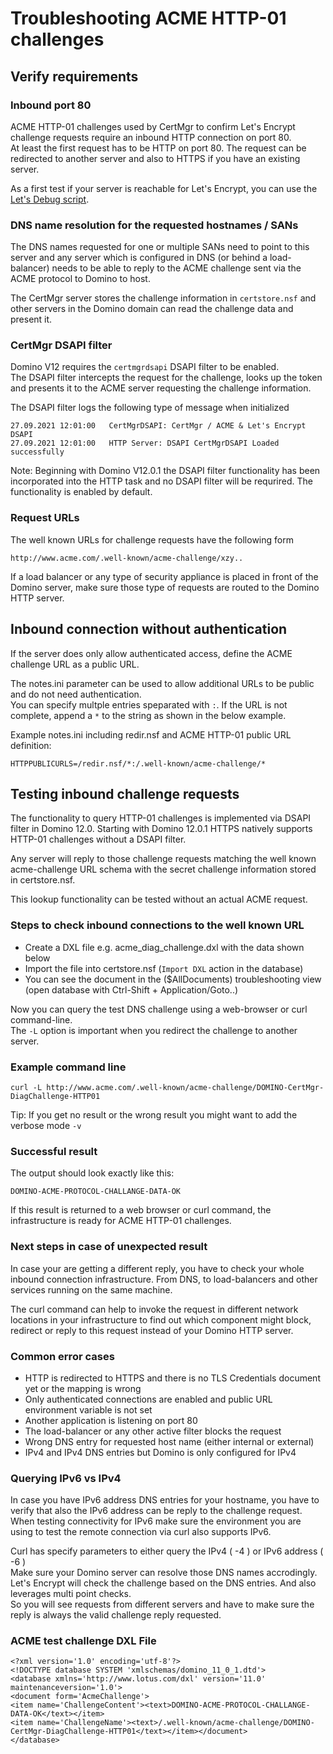 # Troubleshooting ACME HTTP-01 challenges

## Verify requirements

### Inbound port 80

ACME HTTP-01 challenges used by CertMgr to confirm Let's Encrypt challenge requests require an inbound HTTP connection on port 80.  
At least the first request has to be HTTP on port 80. The request can be redirected to another server and also to HTTPS if you have an existing server.  

As a first test if your server is reachable for Let's Encrypt, you can use the [Let's Debug script](https://letsdebug.net/).


### DNS name resolution for the requested hostnames / SANs

The DNS names requested for one or multiple SANs need to point to this server and any server which is configured in DNS (or behind a load-balancer) needs to be able to reply to the ACME challenge sent via the ACME protocol to Domino to host.

The CertMgr server stores the challenge information in `certstore.nsf` and other servers in the Domino domain can read the challenge data and present it.

### CertMgr DSAPI filter

Domino V12 requires the `certmgrdsapi` DSAPI filter to be enabled.  
The DSAPI filter intercepts the request for the challenge, looks up the token and presents it to the ACME server requesting the challenge information.

The DSAPI filter logs the following type of message when initialized

```
27.09.2021 12:01:00   CertMgrDSAPI: CertMgr / ACME & Let's Encrypt DSAPI
27.09.2021 12:01:00   HTTP Server: DSAPI CertMgrDSAPI Loaded successfully
```

Note: Beginning with Domino V12.0.1 the DSAPI filter functionality has been incorporated into the HTTP task and no DSAPI filter will be requrired. The functionality is enabled by default.  

### Request URLs

The well known URLs for challenge requests have the following form

```
http://www.acme.com/.well-known/acme-challenge/xzy..
```

If a load balancer or any type of security appliance is placed in front of the Domino server, make sure those type of requests are routed to the Domino HTTP server.

## Inbound connection without authentication

If the server does only allow authenticated access, define the ACME challenge URL as a public URL.

The notes.ini parameter can be used to allow additional URLs to be public and do not need authentication.  
You can specify multple entries speparated with `:`. If the URL is not complete, append a `*` to the string as shown in the below example.

Example notes.ini including redir.nsf and ACME HTTP-01 public URL definition:

```
HTTPPUBLICURLS=/redir.nsf/*:/.well-known/acme-challenge/*
```


## Testing inbound challenge requests

The functionality to query HTTP-01 challenges is implemented via DSAPI filter in Domino 12.0.
Starting with Domino 12.0.1 HTTPS natively supports HTTP-01 challenges without a DSAPI filter.    

Any server will reply to those challenge requests matching the well known acme-challenge URL schema with the secret challenge information stored in certstore.nsf.

This lookup functionality can be tested without an actual ACME request.  

### Steps to check inbound connections to the well known URL

- Create a DXL file e.g. acme_diag_challenge.dxl with the data shown below
- Import the file into certstore.nsf (`Import DXL` action in the database)
- You can see the document in the ($AllDocuments) troubleshooting view (open database with Ctrl-Shift + Application/Goto..)

Now you can query the test DNS challenge using a web-browser or curl command-line.  
The `-L` option is important when you redirect the challenge to another server.

### Example command line

```
curl -L http://www.acme.com/.well-known/acme-challenge/DOMINO-CertMgr-DiagChallenge-HTTP01
```

Tip: If you get no result or the wrong result you might want to add the verbose mode `-v`

### Successful result

The output should look exactly like this:

```
DOMINO-ACME-PROTOCOL-CHALLANGE-DATA-OK
```

If this result is returned to a web browser or curl command, the infrastructure is ready for ACME HTTP-01 challenges.

### Next steps in case of unexpected result

In case your are getting a different reply, you have to check your whole inbound connection infrastructure. From DNS, to load-balancers and other services running on the same machine.

The curl command can help to invoke the request in different network locations in your infrastructure to find out which component might block, redirect or reply to this request instead of your Domino HTTP server.

### Common error cases

- HTTP is redirected to HTTPS and there is no TLS Credentials document yet or the mapping is wrong
- Only authenticated connections are enabled and public URL environment variable is not set
- Another application is listening on port 80
- The load-balancer or any other active filter blocks the request
- Wrong DNS entry for requested host name (either internal or external)
- IPv4 and IPv4 DNS entries but Domino is only configured for IPv4

### Querying IPv6 vs IPv4

In case you have IPv6 address DNS entries for your hostname, you have to verify that also the IPv6 address can be reply to the challenge request.  
When testing connectivity for IPv6 make sure the environment you are using to test the remote connection via curl also supports IPv6.

Curl has specify parameters to either query the IPv4 ( -4 ) or IPv6 address ( -6 )  
Make sure your Domino server can resolve those DNS names accrodingly.
Let's Encrypt will check the challenge based on the DNS entries. And also leverages multi point checks.  
So you will see requests from different servers and have to make sure the reply is always the valid challenge reply requested. 


### ACME test challenge DXL File

```
<?xml version='1.0' encoding='utf-8'?>
<!DOCTYPE database SYSTEM 'xmlschemas/domino_11_0_1.dtd'>
<database xmlns='http://www.lotus.com/dxl' version='11.0' maintenanceversion='1.0'>
<document form='AcmeChallenge'>
<item name='ChallengeContent'><text>DOMINO-ACME-PROTOCOL-CHALLANGE-DATA-OK</text></item>
<item name='ChallengeName'><text>/.well-known/acme-challenge/DOMINO-CertMgr-DiagChallenge-HTTP01</text></item></document>
</database>
```

